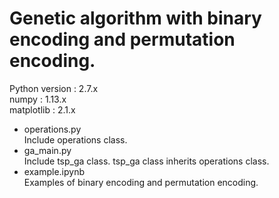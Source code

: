 # Genetic algorithm with binary encoding and permutation encoding.  

Python version : 2.7.x  
numpy : 1.13.x  
matplotlib : 2.1.x  


* operations.py  
Include operations class.  
* ga_main.py  
Include tsp_ga class. tsp_ga class inherits operations class.  
* example.ipynb  
Examples of binary encoding and permutation encoding.


